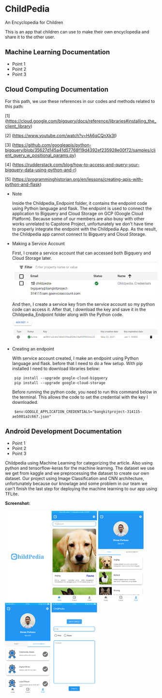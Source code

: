 # ChildPedia
An Encyclopedia for Children

This is an app that children can use to make their own encyclopedia and share it to the other user.


## Machine Learning Documentation
* Point 1
* Point 2
* Point 3

## Cloud Computing Documentation
  For this path, we use these references in our codes and methods related to this path:
  
  [1] (https://cloud.google.com/bigquery/docs/reference/libraries#installing_the_client_library)
  
  [2] (https://www.youtube.com/watch?v=HA6qCQnXk3I)
  
  [3] (https://github.com/googleapis/python-bigquery/blob/35627d145a41d57768f19d4392ef235928e00f72/samples/client_query_w_positional_params.py)
  
  [4] (https://rudderstack.com/blog/how-to-access-and-query-your-bigquery-data-using-python-and-r)
  
  [5] (https://programminghistorian.org/en/lessons/creating-apis-with-python-and-flask)
  

* Note

  Inside the Childpedia_Endpoint folder, it contains the endpoint code using Python language and flask. The endpoint is used to connect the application to Bigquery and Cloud       Storage on GCP (Google Cloud Platform). Because some of our members are also busy with other works unrelated to Capstone Project, unfortunately we don't have time to properly   integrate the endpoint with the Childpedia App. As the result, the Childpedia app cannot connect to Bigquery and Cloud Storage. 


* Making a Service Account
  
  First, I create a service account that can accessed both Bigquery and Cloud Storage later.
  <img src="https://github.com/rmunechika/ChildPedia/blob/master/screenshot/service account.png">
  
  And then, I create a service key from the service account so my python code can access it. After that, I download the key and save it in
  the Childpedia_Endpoint folder along with the Python code.
  <img src="https://github.com/rmunechika/ChildPedia/blob/master/screenshot/key.png">
  
* Creating an endpoint
  
  With service account created, I make an endpoint using Python language and flask. 
  before that I need to do a few setup. With pip installed I need to download libraries below:
  
  ```
   pip install --upgrade google-cloud-bigquery
   pip install --upgrade google-cloud-storage
  ```
  
  Before running the python code, you need to run this command below in the terminal. This allows the code
  to set the credential with the key I downloaded.
  
   ```
    $env:GOOGLE_APPLICATION_CREDENTIALS="bangkitproject-314115-ae5001a2c667.json"
  ```

## Android Development Documentation
* Point 1
* Point 2
* Point 3



Childpedia using Machine Learning for categorizing the article. Also using python and tensorflow-keras for the machine learning. The dataset we use we get from kaggle and we preprocessing the dataset to create our own dataset. Our project using Image Classification and CNN architecture, unfortunately because our knowlage and some problem in our team we can't finish the last step for deploying the machine learning to our app using TFLite.

**Screenshot:**<br><br>
<img width="150" src="https://github.com/rmunechika/ChildPedia/blob/master/screenshot/Screenshot_2021-06-03-07-51-53-48.png">
<img width="150" src="https://github.com/rmunechika/ChildPedia/blob/master/screenshot/Screenshot_2021-06-03-07-51-57-80.png">
<img width="150" src="https://github.com/rmunechika/ChildPedia/blob/master/screenshot/Screenshot_2021-06-03-07-52-02-60.png">
<img width="150" src="https://github.com/rmunechika/ChildPedia/blob/master/screenshot/Screenshot_2021-06-03-07-52-07-67.png">
<img width="150" src="https://github.com/rmunechika/ChildPedia/blob/master/screenshot/Screenshot_2021-06-03-07-52-12-39.png">
